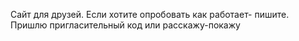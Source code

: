 Сайт для друзей. Если хотите опробовать как работает- пишите. Пришлю пригласительный код или расскажу-покажу
